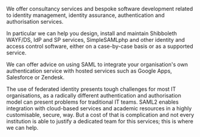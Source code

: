 
We offer consultancy services and bespoke software development related to identity management, 
identity assurance, authentication and authorisation services.

In particular we can help you design, install and maintain Shibboleth WAYF/DS, IdP and
 SP services, SimpleSAMLphp and other identity and access control software, either
  on a case-by-case basis or as a supported service.

We can offer advice on using SAML to integrate your organisation's own authentication 
service with hosted services such as Google Apps, Salesforce or Zendesk.

The use of federated identity presents tough challenges for most IT organisations, as
a radically different authentication and authorisation model can present problems for 
traditional IT teams. SAML2 enables integration with cloud-based services and academic 
resources in a highly customisable, secure, way. But a cost of that is complication and
 not every institution is able to justify a dedicated team for this services; this is where
we can help.